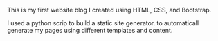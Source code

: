 This is my first website blog I created using HTML, CSS, and Bootstrap.

I used a python scrip to build a static site generator. to automaticall generate my pages using different templates and content.